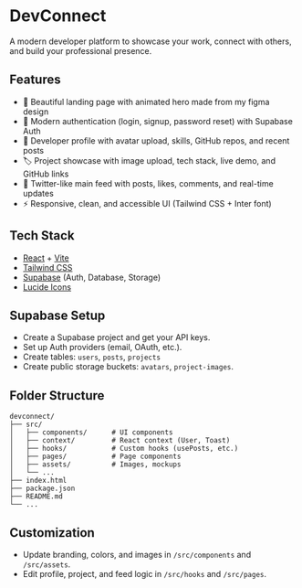 # DevConnect

A modern developer platform to showcase your work, connect with others, and build your professional presence.

## Features

- 🚀 Beautiful landing page with animated hero made from my figma design 
- 👤 Modern authentication (login, signup, password reset) with Supabase Auth
- 📝 Developer profile with avatar upload, skills, GitHub repos, and recent posts
- 🏷️ Project showcase with image upload, tech stack, live demo, and GitHub links
- 📰 Twitter-like main feed with posts, likes, comments, and real-time updates
- ⚡ Responsive, clean, and accessible UI (Tailwind CSS + Inter font)


## Tech Stack

- [React](https://react.dev/) + [Vite](https://vitejs.dev/)
- [Tailwind CSS](https://tailwindcss.com/)
- [Supabase](https://supabase.com/) (Auth, Database, Storage)
- [Lucide Icons](https://lucide.dev/)


## Supabase Setup
- Create a Supabase project and get your API keys.
- Set up Auth providers (email, OAuth, etc.).
- Create tables: `users`, `posts`, `projects` 
- Create public storage buckets: `avatars`, `project-images`.


## Folder Structure
```
devconnect/
├── src/
│   ├── components/      # UI components
│   ├── context/         # React context (User, Toast)
│   ├── hooks/           # Custom hooks (usePosts, etc.)
│   ├── pages/           # Page components
│   ├── assets/          # Images, mockups
│   └── ...
├── index.html
├── package.json
├── README.md
└── ...
```

## Customization
- Update branding, colors, and images in `/src/components` and `/src/assets`.
- Edit profile, project, and feed logic in `/src/hooks` and `/src/pages`.


